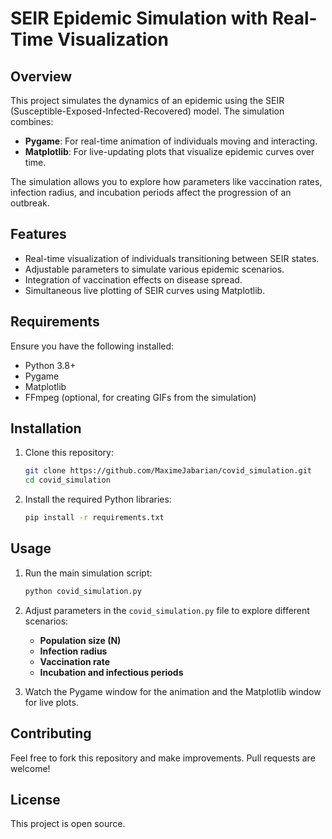 # SEIR Epidemic Simulation with Real-Time Visualization

## Overview
This project simulates the dynamics of an epidemic using the SEIR (Susceptible-Exposed-Infected-Recovered) model. The simulation combines:

- **Pygame**: For real-time animation of individuals moving and interacting.
- **Matplotlib**: For live-updating plots that visualize epidemic curves over time.

The simulation allows you to explore how parameters like vaccination rates, infection radius, and incubation periods affect the progression of an outbreak.

## Features
- Real-time visualization of individuals transitioning between SEIR states.
- Adjustable parameters to simulate various epidemic scenarios.
- Integration of vaccination effects on disease spread.
- Simultaneous live plotting of SEIR curves using Matplotlib.

## Requirements
Ensure you have the following installed:

- Python 3.8+
- Pygame
- Matplotlib
- FFmpeg (optional, for creating GIFs from the simulation)

## Installation
1. Clone this repository:
   ```bash
   git clone https://github.com/MaximeJabarian/covid_simulation.git
   cd covid_simulation
   ```

2. Install the required Python libraries:
   ```bash
   pip install -r requirements.txt
   ```

## Usage
1. Run the main simulation script:
   ```bash
   python covid_simulation.py
   ```

2. Adjust parameters in the `covid_simulation.py` file to explore different scenarios:
   - **Population size (N)**
   - **Infection radius**
   - **Vaccination rate**
   - **Incubation and infectious periods**

3. Watch the Pygame window for the animation and the Matplotlib window for live plots.


## Contributing
Feel free to fork this repository and make improvements. Pull requests are welcome!

## License
This project is open source.
